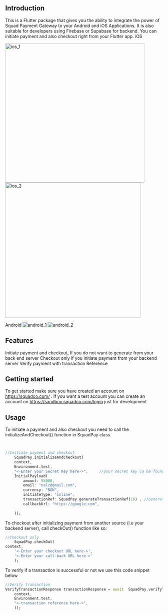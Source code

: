 ## Introduction
This is a Flutter package  that gives you the ability to integrate the
power of Squad Payment Gateway to your Android and iOS Applications. 
It is also suitable for developers using Firebase or Supabase for backend. 
You can initiate payment and also checkout right from your Flutter app.
iOS

<img width="445" alt="ios_1" src="https://github.com/Joezzy/flutter_squad_sdk/assets/48259356/f8c2042f-0f7d-425d-a175-24d0ba80004e">
<img width="433" alt="ios_2" src="https://github.com/Joezzy/flutter_squad_sdk/assets/48259356/d20f8e58-3cf6-4470-8793-c71035191a42">

Android
![android_1](https://github.com/Joezzy/flutter_squad_sdk/assets/48259356/ffe1f7ae-5ca3-4476-97af-a943522d8b01)
![android_2](https://github.com/Joezzy/flutter_squad_sdk/assets/48259356/339c08a9-bb53-468e-a024-b2e955512a10)


## Features

Initiate payment and checkout, If you do not want to generate from your back end server
Checkout only if you initiate payment from your backend server
Verify payment with transaction Reference

## Getting started

To get started make sure you have created an account on https://squadco.com/ . If you want a test account you can create an account on https://sandbox.squadco.com/login just for development

## Usage

To initiate a payment and also checkout you need to call the  initializeAndCheckout() function in SquadPay class.

```dart


//Initiate payment and checkout
    SquadPay.initializeAndCheckout(
    context, 
    Environment.test, 
    "<-Enter your Secret Key here->",     //your secret key ca be found on your squadco.com dashboard
    InitialPayload(
        amount: 55000,
        email: "nalz@gmail.com",
        currency: "NGN",
        initiateType: "inline",
        transactionRef: SquadPay.generateTransactionRef(16) , //Generate random transaction reference
        callbackUrl: "https://google.com",
        
    ));
```


To checkout after initializing payment from another source (i.e your backend server), call checkOut() function like so:

```dart
//Checkout only
    SquadPay.checkOut(
context,
    '<-Enter your checkout URL here->',
    '<-Enter your call-back URL here->'
    );    
```

To verify if a transaction is successful or not we use this code snippet below
```dart
//Verify transaction 
VerifyTransactionResponse transactionResponse = await  SquadPay.verifyTransaction(
    context, 
    Environment.test,
    "<-transaction reference here->",
    ));   
```




